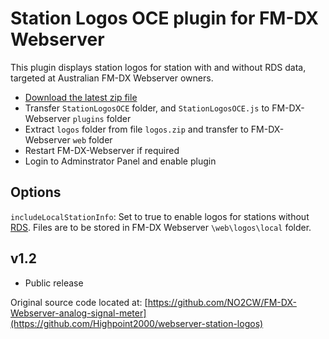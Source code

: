 # Station Logos OCE plugin for FM-DX Webserver

This plugin displays station logos for station with and without RDS data, targeted at Australian FM-DX Webserver owners.

* [Download the latest zip file](https://github.com/AmateurAudioDude/FX-DX-Webserver-Station-Logos-OCE/archive/refs/heads/main.zip)
* Transfer `StationLogosOCE` folder, and `StationLogosOCE.js` to FM-DX-Webserver `plugins` folder
* Extract `logos` folder from file `logos.zip` and transfer to FM-DX-Webserver `web` folder
* Restart FM-DX-Webserver if required
* Login to Adminstrator Panel and enable plugin

## Options

`includeLocalStationInfo`: Set to true to enable logos for stations without [RDS](https://en.wikipedia.org/wiki/Radio_Data_System). Files are to be stored in FM-DX Webserver `\web\logos\local` folder.

v1.2
----
* Public release

Original source code located at: [https://github.com/NO2CW/FM-DX-Webserver-analog-signal-meter](https://github.com/Highpoint2000/webserver-station-logos)
